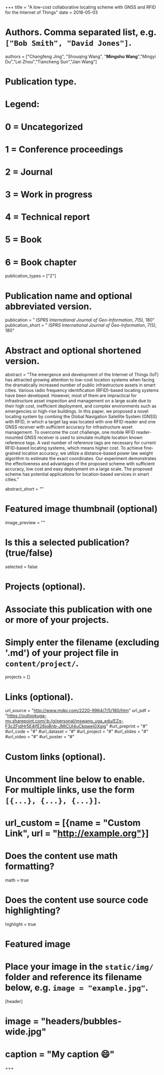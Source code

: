 +++
title = "A low-cost collaborative locating scheme with GNSS and RFID for the Internet of Things"
date = 2018-05-03

# Authors. Comma separated list, e.g. `["Bob Smith", "David Jones"]`.
authors = ["Changfeng Jing", "Shouqing Wang", "**Mingshu Wang**","Mingyi Du","Lei Zhou","Tiancheng Sun","Jian Wang"]

# Publication type.
# Legend:
# 0 = Uncategorized
# 1 = Conference proceedings
# 2 = Journal
# 3 = Work in progress
# 4 = Technical report
# 5 = Book
# 6 = Book chapter
publication_types = ["2"]

# Publication name and optional abbreviated version.
publication = " *ISPRS International Journal of Geo-Information*, *7*(5), 180"
publication_short = " *ISPRS International Journal of Geo-Information*, *7*(5), 180"

# Abstract and optional shortened version.
abstract = "The emergence and development of the Internet of Things (IoT) has attracted growing attention to low-cost location systems when facing the dramatically increased number of public infrastructure assets in smart cities. Various radio frequency identification (RFID)-based locating systems have been developed. However, most of them are impractical for infrastructure asset inspection and management on a large scale due to their high cost, inefficient deployment, and complex environments such as emergencies  or high-rise buildings. In this paper, we proposed a novel locating system by combing the Global Navigation Satellite System (GNSS) with RFID, in which a target tag was located with one RFID reader and one GNSS receiver with sufficient accuracy for infrastructure asset management. To overcome the cost challenge, one mobile RFID reader-mounted GNSS receiver is used to simulate multiple location known reference tags. A vast number of reference tags are necessary for current RFID-based locating systems, which means higher cost. To achieve fine-grained location accuracy, we utilize a distance-based power law weight algorithm to estimate the exact coordinates. Our experiment demonstrates the effectiveness and advantages of the proposed scheme with sufficient accuracy, low cost and easy deployment on a large scale. The proposed scheme has potential applications for location-based services in smart cities."

abstract_short = ""

# Featured image thumbnail (optional)
image_preview = ""

# Is this a selected publication? (true/false)
selected = false

# Projects (optional).
#   Associate this publication with one or more of your projects.
#   Simply enter the filename (excluding '.md') of your project file in `content/project/`.

projects = []

# Links (optional).
url_source = "http://www.mdpi.com/2220-9964/7/5/180/htm"
url_pdf = "https://outlookuga-my.sharepoint.com/:b:/g/personal/mswang_uga_edu/EZg-F3c2FjdHr5E4jfE26joBnb-JMiCUI4uCkqwejGXgig"
#url_preprint = "#"
#url_code = "#"
#url_dataset = "#"
#url_project = "#"
#url_slides = "#"
#url_video = "#"
#url_poster = "#"


# Custom links (optional).
#   Uncomment line below to enable. For multiple links, use the form `[{...}, {...}, {...}]`.
# url_custom = [{name = "Custom Link", url = "http://example.org"}]

# Does the content use math formatting?
math = true

# Does the content use source code highlighting?
highlight = true

# Featured image
# Place your image in the `static/img/` folder and reference its filename below, e.g. `image = "example.jpg"`.
[header]
# image = "headers/bubbles-wide.jpg"
# caption = "My caption :smile:"

+++

